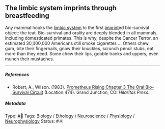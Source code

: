 ## The limbic system imprints through breastfeeding

Any mammal hooks the [limbic system](Limbic%20system.md) to the first [imprint](Imprint.md)ed bio-survival object: the teat. Bio-survival and orality are deeply blended in all mammals, including domesticated primates. This is why, despite the Cancer Terror, an estimated 30,000,000 Americans still smoke cigarettes ... Others chew gum, bite their fingernails, gnaw their knuckles, scrunch pencil stubs, eat more than they need. Some chew their lips, gobble tranks and uppers, even munch their mustaches.

---

##### References

* Robert, A., Wilson. (1983). [Prometheus Rising Chapter 3 The Oral Bio-Survival Circuit](Prometheus%20Rising%20Chapter%203%20The%20Oral%20Bio-Survival%20Circuit.md) (Location 474). Grand Junction, CO: *Hilaritas Press*.

##### Metadata

Type: #🔴 
Tags: [Biology]() / [Ethology]() / [Neuroscience](Neuroscience.md) / [Physiology]() / [Neurophysiology]()
Status: #☀️ 
